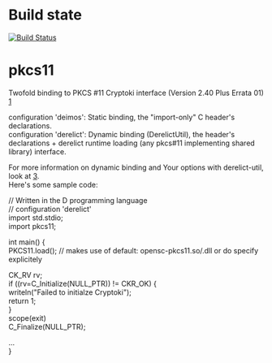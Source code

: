 # Build state

[![Build Status](https://travis-ci.org/carblue/pkcs11.svg?branch=master)](https://travis-ci.org/carblue/pkcs11)

pkcs11
======

Twofold binding to PKCS #11 Cryptoki interface (Version 2.40 Plus Errata 01) [1]

configuration 'deimos': Static binding, the "import-only" C header's declarations.<br>
configuration 'derelict': Dynamic binding (DerelictUtil), the header's declarations + derelict runtime loading (any pkcs#11 implementing shared library) interface.

For more information on dynamic binding and Your options with derelict-util, look at [3].<br>
Here's some sample code:


// Written in the D programming language<br>
// configuration 'derelict'<br>
import std.stdio;<br>
import pkcs11;<br>

int main() {<br>
  PKCS11.load(); // makes use of default: opensc-pkcs11.so/.dll or do specify explicitely

  CK_RV rv;<br>
  if ((rv=C_Initialize(NULL_PTR)) != CKR_OK) {<br>
    writeln("Failed to initialze Cryptoki");<br>
    return 1;<br>
  }<br>
  scope(exit)<br>
    C_Finalize(NULL_PTR);<br>

...<br>
}  


[1]: http://docs.oasis-open.org/pkcs11/pkcs11-base/v2.40/pkcs11-base-v2.40.html
[2]: http://docs.oasis-open.org/pkcs11/pkcs11-base/v2.40/errata01/os/include/pkcs11-v2.40/
[3]: http://derelictorg.github.io/overview/
[4]: https://www.opensc-project.org/opensc/wiki/UsingOpensc
[5]: http://ludovicrousseau.blogspot.de/2011/11/pcsc-api-spy-third-try.html
